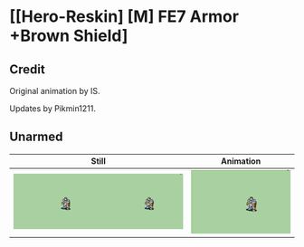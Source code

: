 # [\[Hero-Reskin\] \[M\] FE7 Armor +Brown Shield]

## Credit

Original animation by IS.

Updates by Pikmin1211.
	
## Unarmed

| Still | Animation |
| :---: | :-------: |
| ![Unarmed still](./Unarmed_000.png) | ![Unarmed animation](./Unarmed.gif) |
